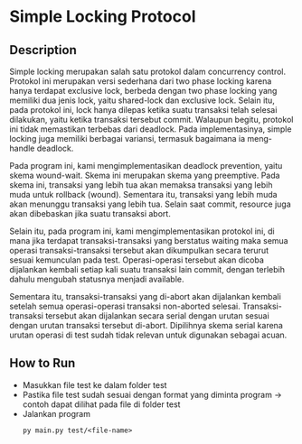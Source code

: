 # Simple Locking Protocol

## Description

Simple locking merupakan salah satu protokol dalam concurrency control. Protokol ini merupakan versi sederhana dari two phase locking karena hanya terdapat exclusive lock, berbeda dengan two phase locking yang memiliki dua jenis lock, yaitu shared-lock dan exclusive lock. Selain itu, pada protokol ini, lock hanya dilepas ketika suatu transaksi telah selesai dilakukan, yaitu ketika transaksi tersebut commit. Walaupun begitu, protokol ini tidak memastikan terbebas dari deadlock. Pada implementasinya, simple locking juga memiliki berbagai variansi, termasuk bagaimana ia meng-handle deadlock.

Pada program ini, kami mengimplementasikan deadlock prevention, yaitu skema wound-wait. Skema ini merupakan skema yang preemptive. Pada skema ini, transaksi yang lebih tua akan memaksa transaksi yang lebih muda untuk rollback (wound). Sementara itu, transaksi yang lebih muda akan menunggu transaksi yang lebih tua. Selain saat commit, resource juga akan dibebaskan jika suatu transaksi abort.

Selain itu, pada program ini, kami mengimplementasikan protokol ini, di mana jika terdapat transaksi-transaksi yang berstatus waiting maka semua operasi transaksi-transaksi tersebut akan dikumpulkan secara terurut sesuai kemunculan pada test. Operasi-operasi tersebut akan dicoba dijalankan kembali setiap kali suatu transaksi lain commit, dengan terlebih dahulu mengubah statusnya menjadi available.

Sementara itu, transaksi-transaksi yang di-abort akan dijalankan kembali setelah semua operasi-operasi transaksi non-aborted selesai. Transaksi-transaksi tersebut akan dijalankan secara serial dengan urutan sesuai dengan urutan transaksi tersebut di-abort. Dipilihnya skema serial karena urutan operasi di test sudah tidak relevan untuk digunakan sebagai acuan.


## How to Run
- Masukkan file test ke dalam folder test
- Pastika file test sudah sesuai dengan format yang diminta program -> contoh dapat dilihat pada file di folder test
- Jalankan program
  ```
  py main.py test/<file-name>
  ```

